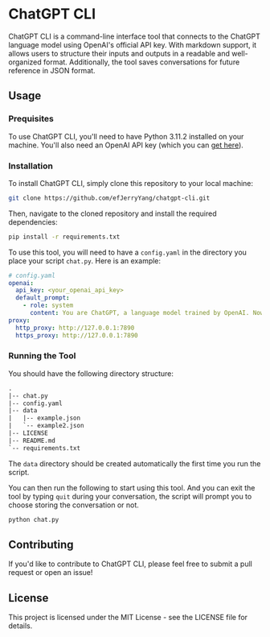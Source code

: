 # ChatGPT CLI

ChatGPT CLI is a command-line interface tool that connects to the ChatGPT language model using OpenAI's official API key. With markdown support, it allows users to structure their inputs and outputs in a readable and well-organized format. Additionally, the tool saves conversations for future reference in JSON format.

## Usage

### Prequisites

To use ChatGPT CLI, you'll need to have Python 3.11.2 installed on your machine. You'll also need an OpenAI API key (which you can [get here](https://platform.openai.com/account/api-keys)).

### Installation

To install ChatGPT CLI, simply clone this repository to your local machine:

```bash
git clone https://github.com/efJerryYang/chatgpt-cli.git
```

Then, navigate to the cloned repository and install the required dependencies:

```bash
pip install -r requirements.txt
```

To use this tool, you will need to have a `config.yaml` in the directory you place your script `chat.py`. Here is an example:

```yaml
# config.yaml
openai:
  api_key: <your_openai_api_key>
  default_prompt:
    - role: system
      content: You are ChatGPT, a language model trained by OpenAI. Now you are responsible for answering any questions the user asks.
proxy:
  http_proxy: http://127.0.0.1:7890
  https_proxy: http://127.0.0.1:7890
```

### Running the Tool

You should have the following directory structure:

```txt
.
|-- chat.py
|-- config.yaml
|-- data
|   |-- example.json
|   `-- example2.json
|-- LICENSE
|-- README.md
`-- requirements.txt
```

The `data` directory should be created automatically the first time you run the script.

You can then run the following to start using this tool. And you can exit the tool by typing `quit` during your conversation, the script will prompt you to choose storing the conversation or not.

```bash
python chat.py
```

## Contributing

If you'd like to contribute to ChatGPT CLI, please feel free to submit a pull request or open an issue!

## License

This project is licensed under the MIT License - see the LICENSE file for details.
